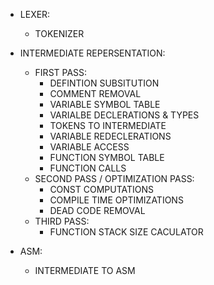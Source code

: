 
- LEXER:
	- TOKENIZER

- INTERMEDIATE REPERSENTATION:
	- FIRST PASS:
		- DEFINTION SUBSITUTION
		- COMMENT REMOVAL
		- VARIABLE SYMBOL TABLE
		- VARIALBE DECLERATIONS & TYPES <Variable types should be handled in intermediate to asm>
		- TOKENS TO INTERMEDIATE
		- VARIABLE REDECLERATIONS
		- VARIABLE ACCESS
		- FUNCTION SYMBOL TABLE
		- FUNCTION CALLS
	- SECOND PASS / OPTIMIZATION PASS:
		- CONST COMPUTATIONS
		- COMPILE TIME OPTIMIZATIONS
		- DEAD CODE REMOVAL
	- THIRD PASS:
		- FUNCTION STACK SIZE CACULATOR

- ASM:
	- INTERMEDIATE TO ASM